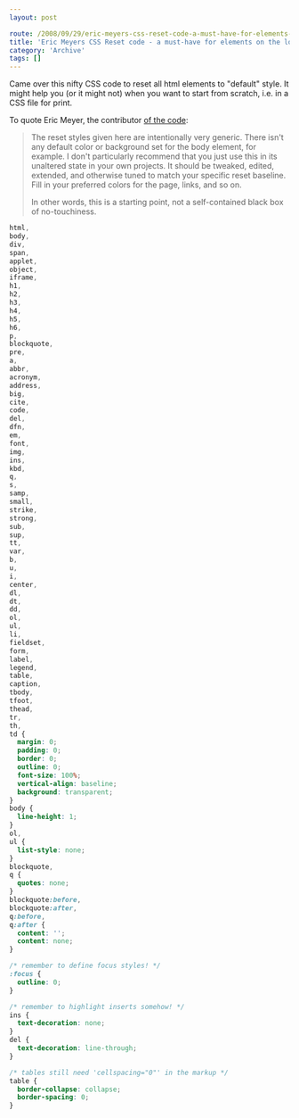 ```yaml
---
layout: post

route: /2008/09/29/eric-meyers-css-reset-code-a-must-have-for-elements-on-the-loose
title: 'Eric Meyers CSS Reset code - a must-have for elements on the loose'
category: 'Archive'
tags: []
---
```


Came over this nifty CSS code to reset all html elements to "default" style. It
might help you (or it might not) when you want to start from scratch, i.e. in a
CSS file for print.

To quote Eric Meyer, the contributor
<a class="ph" target="_blank" rel="noopener noreferrer" href="http://meyerweb.com/eric/tools/css/reset/">of
the code</a>:

> The reset styles given here are intentionally very generic. There isn't any
> default color or background set for the body element, for example. I don't
> particularly recommend that you just use this in its unaltered state in your
> own projects. It should be tweaked, edited, extended, and otherwise tuned to
> match your specific reset baseline. Fill in your preferred colors for the
> page, links, and so on.
>
> In other words, this is a starting point, not a self-contained black box of
> no-touchiness.

```css
html,
body,
div,
span,
applet,
object,
iframe,
h1,
h2,
h3,
h4,
h5,
h6,
p,
blockquote,
pre,
a,
abbr,
acronym,
address,
big,
cite,
code,
del,
dfn,
em,
font,
img,
ins,
kbd,
q,
s,
samp,
small,
strike,
strong,
sub,
sup,
tt,
var,
b,
u,
i,
center,
dl,
dt,
dd,
ol,
ul,
li,
fieldset,
form,
label,
legend,
table,
caption,
tbody,
tfoot,
thead,
tr,
th,
td {
  margin: 0;
  padding: 0;
  border: 0;
  outline: 0;
  font-size: 100%;
  vertical-align: baseline;
  background: transparent;
}
body {
  line-height: 1;
}
ol,
ul {
  list-style: none;
}
blockquote,
q {
  quotes: none;
}
blockquote:before,
blockquote:after,
q:before,
q:after {
  content: '';
  content: none;
}

/* remember to define focus styles! */
:focus {
  outline: 0;
}

/* remember to highlight inserts somehow! */
ins {
  text-decoration: none;
}
del {
  text-decoration: line-through;
}

/* tables still need 'cellspacing="0"' in the markup */
table {
  border-collapse: collapse;
  border-spacing: 0;
}
```

